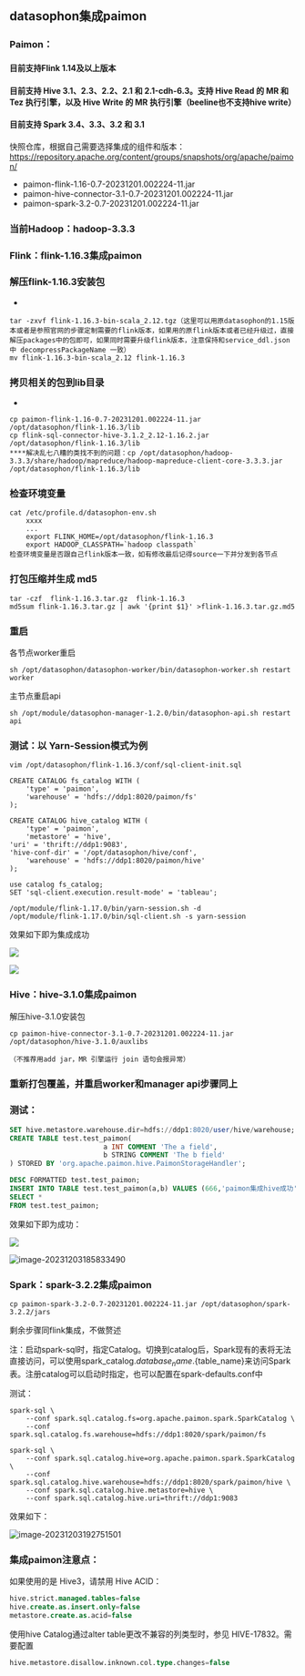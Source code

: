 ## datasophon集成paimon

### Paimon：

#### 目前支持Flink  1.14及以上版本

#### 目前支持 Hive 3.1、2.3、2.2、2.1 和 2.1-cdh-6.3。支持 Hive Read 的 MR 和 Tez 执行引擎，以及 Hive Write 的 MR 执行引擎（beeline也不支持hive write）

#### 目前支持 Spark 3.4、3.3、3.2 和 3.1

快照仓库，根据自己需要选择集成的组件和版本：https://repository.apache.org/content/groups/snapshots/org/apache/paimon/

- paimon-flink-1.16-0.7-20231201.002224-11.jar
- paimon-hive-connector-3.1-0.7-20231201.002224-11.jar
- paimon-spark-3.2-0.7-20231201.002224-11.jar

### 当前Hadoop：hadoop-3.3.3

### Flink：flink-1.16.3集成paimon

### 解压flink-1.16.3安装包

- 

```shell
tar -zxvf flink-1.16.3-bin-scala_2.12.tgz（这里可以用原datasophon的1.15版本或者是参照官网的步骤定制需要的flink版本，如果用的原flink版本或者已经升级过，直接解压packages中的包即可，如果同时需要升级flink版本，注意保持和service_ddl.json中 decompressPackageName 一致）
mv flink-1.16.3-bin-scala_2.12 flink-1.16.3
```

### 拷贝相关的包到lib目录

- 

```shell
cp paimon-flink-1.16-0.7-20231201.002224-11.jar  /opt/datasophon/flink-1.16.3/lib
cp flink-sql-connector-hive-3.1.2_2.12-1.16.2.jar  /opt/datasophon/flink-1.16.3/lib
****解决乱七八糟的类找不到的问题：cp /opt/datasophon/hadoop-3.3.3/share/hadoop/mapreduce/hadoop-mapreduce-client-core-3.3.3.jar /opt/datasophon/flink-1.16.3/lib
```

### 检查环境变量

```shell
cat /etc/profile.d/datasophon-env.sh
	xxxx
	...
	export FLINK_HOME=/opt/datasophon/flink-1.16.3
	export HADOOP_CLASSPATH=`hadoop classpath`
检查环境变量是否跟自己flink版本一致，如有修改最后记得source一下并分发到各节点

```

### 打包压缩并生成 md5

```shell
tar -czf  flink-1.16.3.tar.gz  flink-1.16.3
md5sum flink-1.16.3.tar.gz | awk '{print $1}' >flink-1.16.3.tar.gz.md5
```

### 重启

各节点worker重启

```shell
sh /opt/datasophon/datasophon-worker/bin/datasophon-worker.sh restart worker
```

主节点重启api

```shell
sh /opt/module/datasophon-manager-1.2.0/bin/datasophon-api.sh restart api
```

### 测试：以 Yarn-Session模式为例

```shell
vim /opt/datasophon/flink-1.16.3/conf/sql-client-init.sql
```

```shell
CREATE CATALOG fs_catalog WITH (
    'type' = 'paimon',
    'warehouse' = 'hdfs://ddp1:8020/paimon/fs'
);

CREATE CATALOG hive_catalog WITH (
    'type' = 'paimon',
    'metastore' = 'hive',
'uri' = 'thrift://ddp1:9083',
'hive-conf-dir' = '/opt/datasophon/hive/conf',
    'warehouse' = 'hdfs://ddp1:8020/paimon/hive'
);

use catalog fs_catalog;
SET 'sql-client.execution.result-mode' = 'tableau';
```

```shell
/opt/module/flink-1.17.0/bin/yarn-session.sh -d
/opt/module/flink-1.17.0/bin/sql-client.sh -s yarn-session
```

效果如下即为集成成功

![](C:\Users\Hasee\Desktop\paimon-flink.png)

![](C:\Users\Hasee\Desktop\paimon-catalogs.png)

### Hive：hive-3.1.0集成paimon

解压hive-3.1.0安装包

```shell
cp paimon-hive-connector-3.1-0.7-20231201.002224-11.jar /opt/datasophon/hive-3.1.0/auxlibs

（不推荐用add jar，MR 引擎运行 join 语句会报异常）
```

### 重新打包覆盖，并重启worker和manager api步骤同上

### 测试：

```sql
SET hive.metastore.warehouse.dir=hdfs://ddp1:8020/user/hive/warehouse;
CREATE TABLE test.test_paimon(
                       a INT COMMENT 'The a field',
                       b STRING COMMENT 'The b field'
) STORED BY 'org.apache.paimon.hive.PaimonStorageHandler';

DESC FORMATTED test.test_paimon;
INSERT INTO TABLE test.test_paimon(a,b) VALUES (666,'paimon集成hive成功');
SELECT *
FROM test.test_paimon;
```

效果如下即为成功：

![](C:\Users\Hasee\Desktop\paimon-hive.png)

![image-20231203185833490](C:\Users\Hasee\AppData\Roaming\Typora\typora-user-images\image-20231203185833490.png)

### Spark：spark-3.2.2集成paimon

```shell
cp paimon-spark-3.2-0.7-20231201.002224-11.jar /opt/datasophon/spark-3.2.2/jars 
```

剩余步骤同flink集成，不做赘述

注：启动spark-sql时，指定Catalog。切换到catalog后，Spark现有的表将无法直接访问，可以使用spark_catalog.${database_name}.${table_name}来访问Spark表。注册catalog可以启动时指定，也可以配置在spark-defaults.conf中

测试：

```shell
spark-sql \
    --conf spark.sql.catalog.fs=org.apache.paimon.spark.SparkCatalog \
    --conf spark.sql.catalog.fs.warehouse=hdfs://ddp1:8020/spark/paimon/fs
```

```shell
spark-sql \
    --conf spark.sql.catalog.hive=org.apache.paimon.spark.SparkCatalog \
    --conf spark.sql.catalog.hive.warehouse=hdfs://ddp1:8020/spark/paimon/hive \
    --conf spark.sql.catalog.hive.metastore=hive \
    --conf spark.sql.catalog.hive.uri=thrift://ddp1:9083
```

效果如下：

![image-20231203192751501](C:\Users\Hasee\AppData\Roaming\Typora\typora-user-images\image-20231203192751501.png)

### 集成paimon注意点：

如果使用的是 Hive3，请禁用 Hive ACID：

```sql
hive.strict.managed.tables=false
hive.create.as.insert.only=false
metastore.create.as.acid=false
```

使用hive Catalog通过alter table更改不兼容的列类型时，参见 HIVE-17832。需要配置

```sql
hive.metastore.disallow.inknown.col.type.changes=false
```

